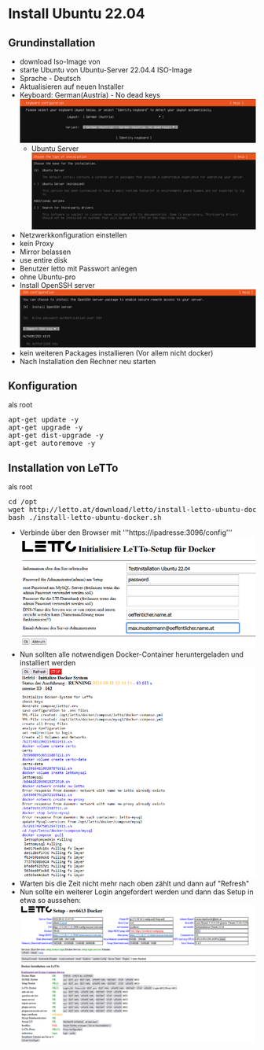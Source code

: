 # Install Ubuntu 22.04
## Grundinstallation
* download Iso-Image von
* starte Ubuntu von Ubuntu-Server 22.04.4 ISO-Image
* Sprache - Deutsch
* Aktualisieren auf neuen Installer
* Keyboard: German(Austria) - No dead keys <br>![img.png](img.png)
  * Ubuntu Server <br>![img_1.png](img_1.png)
* Netzwerkkonfiguration einstellen
* kein Proxy
* Mirror belassen
* use entire disk
* Benutzer letto mit Passwort anlegen
* ohne Ubuntu-pro
* Install OpenSSH server <br>![img_2.png](img_2.png)
* kein weiteren Packages installieren (Vor allem nicht docker)
* Nach Installation den Rechner neu starten
## Konfiguration
als root
<pre>apt-get update -y
apt-get upgrade -y
apt-get dist-upgrade -y
apt-get autoremove -y
</pre>
## Installation von LeTTo
als root
<pre>cd /opt
wget http://letto.at/download/letto/install-letto-ubuntu-docker.sh
bash ./install-letto-ubuntu-docker.sh
</pre>
* Verbinde über den Browser mit '''https://ipadresse:3096/config''' <br>![img_4.png](img_4.png)
* Nun sollten alle notwendigen Docker-Container heruntergeladen und installiert werden <br>![img_5.png](img_5.png)
* Warten bis die Zeit nicht mehr nach oben zählt und dann auf "Refresh"
* Nun sollte ein weiterer Login angefordert werden und dann das Setup in etwa so aussehen: <br>![img_6.png](img_6.png)